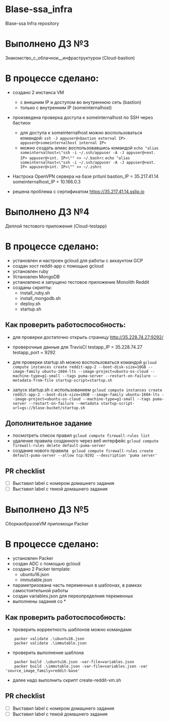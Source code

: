 # Blase-ssa_infra
Blase-ssa Infra repository

# Выполнено ДЗ №3
Знакомство_с_облачнои__инфраструктурои (Cloud-bastion)

# В процессе сделано:
 - создано 2 инстанса VM
	- с внешним IP и доступом во внутреннюю сеть (bastion)
	- только с внутренним IP (someinternalhost)
 - произведена проверка доступа к someinternalhost по SSH через бастион
	- для доступа к someinternalhost можно воспользоваться командой:
	``` ssh -J appuser@<bastion external IP> appuser@<someinternalhost internal IP> ```
	- можно создать алиас воспользовавшись командой
	``` echo "alias someinternalhost=\"ssh -i ~/.ssh/appuser -A -J appuser@<ext. IP> appuser@<int. IP>\"" >> ~/.bashrc ```
	``` echo "alias someinternalhost=\"ssh -i ~/.ssh/appuser -A -J appuser@<ext. IP> appuser@<int. IP>\"" >> ~/.zshrc ```
 - Настрока OpenVPN сервера на базе pritunl
bastion_IP = 35.217.41.14
someinternalhost_IP = 10.166.0.3

 - решена проблема с сертификатом https://35.217.41.14.sslip.io

# Выполнено ДЗ №4

Деплой тестового приложения (Cloud-testapp)

# В процессе сделано:
 - установлен и настроен gcloud для работы с аккаунтом GCP
 - создан хост reddit-app с помощью gcloud
 - установлен ruby
 - Установлен MongoDB
 - установлено и запущено тестовое приложение Monolith Reddit
 - созданы скрипты:
	- install_ruby.sh
	- install_mongodb.sh
	- deploy.sh
	- startup.sh

## Как проверить работоспособность:
 - для проверки достаточно открыть страницу http://35.228.74.27:9292/
 - проверочные данные для TravisCI
testapp_IP = 35.228.74.27
testapp_port = 9292
 - для проверки startup.sh можно воспользоваться командой
``` gcloud compute instances create reddit-app-2 --boot-disk-size=10GB --image-family ubuntu-1604-lts --image-project=ubuntu-os-cloud --machine-type=g1-small --tags puma-server --restart-on-failure --metadata-from-file startup-script=startup.sh ```

 - запуск startup.sh с использованием
``` gcloud compute instances create reddit-app-2 --boot-disk-size=10GB --image-family ubuntu-1604-lts --image-project=ubuntu-os-cloud --machine-type=g1-small --tags puma-server --restart-on-failure --metadata startup-script-url=gs://blase-bucket/startup.sh  ```

## Дополнительное задание
 - посмотреть список правил
``` gcloud compute firewall-rules list ```
- удаление правила созданного через веб интерфейс
``` gcloud compute firewall-rules delete default-puma-server ```
- создание нового правила
```  gcloud compute firewall-rules create default-puma-server --allow tcp:9292 --description 'puma server' ```

## PR checklist
 - [ ] Выставил label с номером домашнего задания
 - [ ] Выставил label с темой домашнего задания

# Выполнено ДЗ №5

СборкаобразовVM припомощи Packer

# В процессе сделано:

- установлен Packer
- создан ADC с помощью gcloud
- создано 2 Packer template:
  - ubuntu16.json
  - immutable.json
- параметризована часть переменных в шаблонах, в рамках самостоятельной работы
- создан variables.json для переопределния переменных
- выполнены задания со *

## Как проверить работоспособность:

- проверить корректность шаблонов можно командами
```
	packer validate .\ubuntu16.json
	packer validate .\immutable.json
```
- проверить выполнение шаблона
```
	packer build .\ubuntu16.json -var-file=variables.json
	packer build .\immutable.json -var-file=variables.json -var 'source_image_family=reddit-base'
```
- далее надо выполнить скрипт create-reddit-vm.sh

## PR checklist
 - [ ] Выставил label с номером домашнего задания
 - [ ] Выставил label с темой домашнего задания
